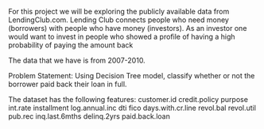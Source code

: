 For this project we will be exploring the publicly available data from LendingClub.com. Lending Club connects people who need money (borrowers) with people who have money (investors). As an investor one would want to invest in people who showed a profile of having a high probability of paying the amount back

The data that we have is from 2007-2010.

Problem Statement:
Using Decision Tree model, classify whether or not the borrower paid back their loan in full.

The dataset has the following features:
customer.id	credit.policy	purpose	int.rate	installment	log.annual.inc	dti	fico	days.with.cr.line	revol.bal	revol.util	pub.rec	inq.last.6mths	delinq.2yrs	paid.back.loan
